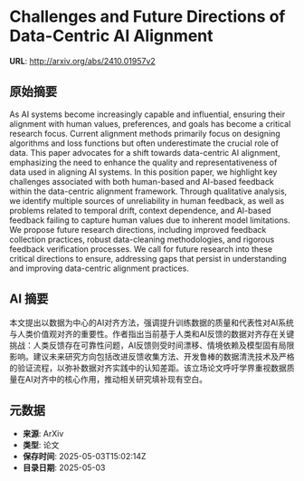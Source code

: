 # Challenges and Future Directions of Data-Centric AI Alignment

**URL**: http://arxiv.org/abs/2410.01957v2

## 原始摘要

As AI systems become increasingly capable and influential, ensuring their
alignment with human values, preferences, and goals has become a critical
research focus. Current alignment methods primarily focus on designing
algorithms and loss functions but often underestimate the crucial role of data.
This paper advocates for a shift towards data-centric AI alignment, emphasizing
the need to enhance the quality and representativeness of data used in aligning
AI systems. In this position paper, we highlight key challenges associated with
both human-based and AI-based feedback within the data-centric alignment
framework. Through qualitative analysis, we identify multiple sources of
unreliability in human feedback, as well as problems related to temporal drift,
context dependence, and AI-based feedback failing to capture human values due
to inherent model limitations. We propose future research directions, including
improved feedback collection practices, robust data-cleaning methodologies, and
rigorous feedback verification processes. We call for future research into
these critical directions to ensure, addressing gaps that persist in
understanding and improving data-centric alignment practices.


## AI 摘要

本文提出以数据为中心的AI对齐方法，强调提升训练数据的质量和代表性对AI系统与人类价值观对齐的重要性。作者指出当前基于人类和AI反馈的数据对齐存在关键挑战：人类反馈存在可靠性问题，AI反馈则受时间漂移、情境依赖及模型固有局限影响。建议未来研究方向包括改进反馈收集方法、开发鲁棒的数据清洗技术及严格的验证流程，以弥补数据对齐实践中的认知差距。该立场论文呼吁学界重视数据质量在AI对齐中的核心作用，推动相关研究填补现有空白。

## 元数据

- **来源**: ArXiv
- **类型**: 论文
- **保存时间**: 2025-05-03T15:02:14Z
- **目录日期**: 2025-05-03
